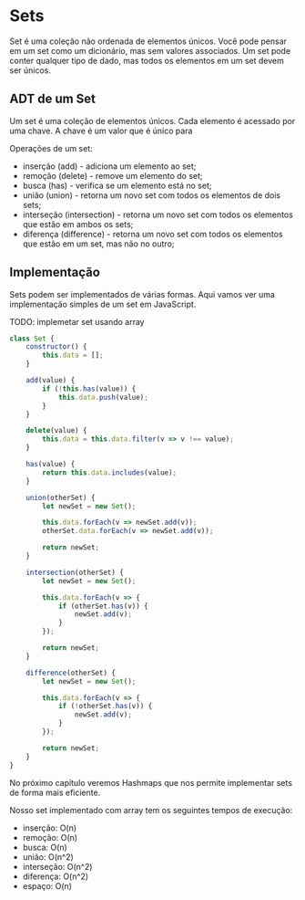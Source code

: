 # Sets

Set é uma coleção não ordenada de elementos únicos. Você pode pensar em um set como um dicionário, mas sem valores
associados. Um set pode conter qualquer tipo de dado, mas todos os elementos em um set devem ser únicos.

## ADT de um Set

Um set é uma coleção de elementos únicos. Cada elemento é acessado por uma chave. A chave é um valor que é único para

Operações de um set:

- inserção (add) - adiciona um elemento ao set;
- remoção (delete) - remove um elemento do set;
- busca (has) - verifica se um elemento está no set;
- união (union) - retorna um novo set com todos os elementos de dois sets;
- interseção (intersection) - retorna um novo set com todos os elementos que estão em ambos os sets;
- diferença (difference) - retorna um novo set com todos os elementos que estão em um set, mas não no outro;

## Implementação

Sets podem ser implementados de várias formas. Aqui vamos ver uma implementação simples de um set em JavaScript.


TODO: implemetar set usando array

```javascript
class Set {
    constructor() {
        this.data = [];
    }

    add(value) {
        if (!this.has(value)) {
            this.data.push(value);
        }
    }

    delete(value) {
        this.data = this.data.filter(v => v !== value);
    }

    has(value) {
        return this.data.includes(value);
    }

    union(otherSet) {
        let newSet = new Set();

        this.data.forEach(v => newSet.add(v));
        otherSet.data.forEach(v => newSet.add(v));

        return newSet;
    }

    intersection(otherSet) {
        let newSet = new Set();

        this.data.forEach(v => {
            if (otherSet.has(v)) {
                newSet.add(v);
            }
        });

        return newSet;
    }

    difference(otherSet) {
        let newSet = new Set();

        this.data.forEach(v => {
            if (!otherSet.has(v)) {
                newSet.add(v);
            }
        });

        return newSet;
    }
}
```

No próximo capítulo veremos Hashmaps que nos permite implementar sets de forma mais eficiente.

Nosso set implementado com array tem os seguintes tempos de execução:

- inserção: O(n)
- remoção: O(n)
- busca: O(n)
- união: O(n^2)
- interseção: O(n^2)
- diferença: O(n^2)
- espaço: O(n)
